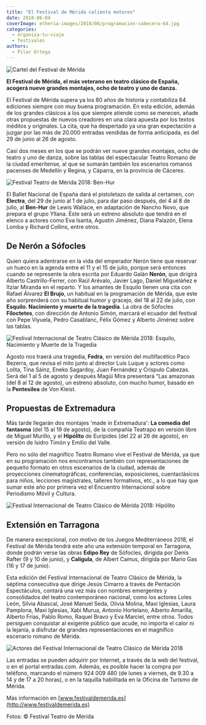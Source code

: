 ```yaml
---
title: "El Festival de Mérida calienta motores"
date: 2018-06-04
coverImage: etheria-images/2018/06/programacion-cabecera-64.jpg
categories: 
  - organiza-tu-viaje
  - festivales
authors: 
  - Pilar Ortega
---
```


![Cartel del Festival de Mérida](etheria-images/2018/06/programacion-cabecera-64.jpg "El Festival de Teatro Clásico de Mérida es el festival de teatro clásico más antiguo de los que se celebran en España.")

**El Festival de Mérida, el más veterano en teatro clásico de España, acogerá nueve 
grandes montajes, ocho de teatro y uno de danza.** 

El Festival de Mérida supera ya los 80 años de historia y contabiliza 64 ediciones 
siempre con muy buena programación. En esta edición, además de los grandes clásicos a 
los que siempre atiende como se merecen, añade otras propuestas de nuevos creadores en 
una clara apuesta por los textos inéditos y originales. La cita, que ha despertado ya 
una gran expectación a juzgar por las más de 20.000 entradas vendidas de forma 
anticipada, es del 29 de junio al 26 de agosto. 

Casi dos meses en los que se podrán ver nueve grandes montajes, ocho de teatro y uno de 
danza, sobre las tablas del espectacular Teatro Romano de la ciudad emeritense, al que 
se sumarán también los escenarios romanos pacenses de Medellín y Regina, y Cáparra, en 
la provincia de Cáceres. 

![Festival Teatro de Mérida 2018: Ben-Hur](etheria-images/2018/06/Ben-Hur.jpg "Festival Internacional de Teatro Clásico de Mérida 2018: Ben-Hur")

El Ballet Nacional de España dará el pistoletazo de salida al certamen, con **Electra**, 
del 29 de junio al 1 de julio, para dar paso después, del 4 al 8 de julio, al 
**Ben-Hur** de Lewis Wallace, en adaptación de Nancho Novo, que prepara el grupo Yllana. 
Éste será un estreno absoluto que tendrá en el elenco a actores como Eva Isanta, Agustín 
Jiménez, Diana Palazón, Elena Lomba y Richard Collins, entre otros. 

## De Nerón a Sófocles

Quien quiera adentrarse en la vida del emperador Nerón tiene que reservar un hueco en la 
agenda entre el 11 y el 15 de julio, porque será entonces cuando se represente la obra 
escrita por Eduardo Galán **Nerón**, que dirigirá Alberto Castrillo-Ferrer, con Raúl 
Arévalo, Javier Lago, Daniel Migueláñez e Itziar Miranda en el reparto. Y los amantes de 
Esquilo tienen una cita con Rafael Álvarez **El Brujo**, un habitual en la programación 
de Mérida, que este año sorprenderá con su habitual humor y gracejo, del 18 al 22 de 
julio, con **Esquilo. Nacimiento y muerte de la tragedia**. La obra de Sófocles 
**Filoctetes**, con dirección de Antonio Simón, marcará el ecuador del festival con Pepe 
Viyuela, Pedro Casablanc, Félix Gómez y Alberto Jiménez sobre las tablas. 

![Festival Internacional de Teatro Clásico de Mérida 2018: Esquilo, Nacimiento y Muerte de la Tragedia](etheria-images/2018/06/Esquilo.jpg "Festival Internacional de Teatro Clásico de Mérida es el más antiguo de España")

Agosto nos traerá una tragedia, **Fedra**, en versión del multifacético Paco Bezerra, 
que revisa el mito junto al director Luis Luque y actores como Lolita, Tina Sáinz, Eneko 
Sagardoy, Juan Fernández y Críspulo Cabezas. Será del 1 al 5 de agosto y después Magüi 
Mira presentará “Las amazonas (del 8 al 12 de agosto), un estreno absoluto, con mucho 
humor, basado en la **Pentesilea** de Von Kleist. 

## Propuestas de Extremadura

Más tarde llegarán dos montajes 'made in Extremadura': **La comedia del fantasma** (del 
15 al 19 de agosto), de la compañía Teatrapo en versión libre de Miguel Murillo, y el 
**Hipólito** de Eurípides (del 22 al 26 de agosto), en versión de Isidro Timón y Emilio 
del Valle. 

Pero no sólo del magnífico Teatro Romano vive el Festival de Mérida, ya que en su 
programación nos encontramos también con representaciones de pequeño formato en otros 
escenarios de la ciudad, además de proyecciones cinematográficas, conferencias, 
exposiciones, cuentaclásicos para niños, lecciones magistrales, talleres formativos, 
etc., a lo que hay que sumar este año por primera vez el Encuentro Internacional sobre 
Periodismo Móvil y Cultura. 

![Festival Internacional de Teatro Clásico de Mérida 2018: Hipólito](etheria-images/2018/06/Hipólito.jpg "Programación del Festival Internacional de Teatro Clásico de Mérida 2018")

## Extensión en Tarragona

De manera excepcional, con motivo de los Juegos Mediterráneos 2018, el Festival de 
Mérida tendrá este año una extensión temporal en Tarragona, donde podrán verse las obras 
**Edipo Rey** de Sófocles, dirigida por Denis Rafter (9 y 10 de junio), y **Calígula**, 
de Albert Camus, dirigida por Mario Gas (16 y 17 de junio). 

Esta edición del Festival Internacional de Teatro Clásico de Mérida, la séptima 
consecutiva que dirige Jesús Cimarro a través de Pentación Espectáculos, contará una vez 
más con nombres emergentes y consolidados del teatro contemporáneo nacional, como los 
actores Loles León, Silvia Abascal, José Manuel Seda, Olivia Molina, Maxi Iglesias, 
Laura Pamplona, Maxi Iglesias, Xabi Murua, Antonio Hortelano, Alberto Amarilla, Alberto 
Frías, Pablo Romo, Raquel Bravo y Eva Marciel, entre otros. Todos persiguen conquistar 
al exigente público que acude, no importa el calor ni la lejanía, a disfrutar de grandes 
representaciones en el magnífico escenario romano de Mérida. 

![Actores del Festival Internacional de Teatro Clásico de Mérida 2018](etheria-images/2018/06/Mosaico-Actores-Nuevos-585x1024.jpg "Actores que participan en el Festival Internacional de Teatro Clásico de Mérida 2018")

Las entradas se pueden adquirir por Internet, a través de la web del festival, o en el 
portal entradas.com. Además, es posible hacer la compra por teléfono, marcando el número 
924 009 480 (de lunes a viernes, de 9.30 a 14 y de 17 a 20 horas), o en la taquilla 
habilitada en la Oficina de Turismo de Mérida. 

Más información en [www.festivaldemerida.es](http://www.festivaldemerida.es) 

Fotos: © Festival Teatro de Mérida
